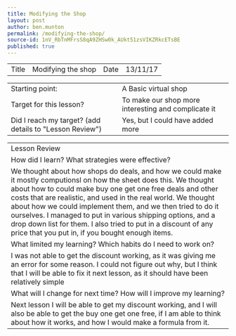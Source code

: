 ```yaml
---
title: Modifying the Shop
layout: post
author: ben.munton
permalink: /modifying-the-shop/
source-id: 1nV_RbTnMFrsS8qA9ZHSw0k_AUkt51zsVIKZRkcETsBE
published: true
---
```

<table>
  <tr>
    <td>Title</td>
    <td>Modifying the shop</td>
    <td>Date</td>
    <td>13/11/17</td>
  </tr>
</table>


<table>
  <tr>
    <td>Starting point:</td>
    <td>A Basic virtual shop</td>
  </tr>
  <tr>
    <td>Target for this lesson?</td>
    <td>To make our shop more interesting and complicate it</td>
  </tr>
  <tr>
    <td>Did I reach my target? 
(add details to "Lesson Review")</td>
    <td>Yes, but I could have added more</td>
  </tr>
</table>


<table>
  <tr>
    <td>Lesson Review</td>
  </tr>
  <tr>
    <td>How did I learn? What strategies were effective? </td>
  </tr>
  <tr>
    <td>We thought about how shops do deals, and how we could make it mostly computionsl on how the sheet does this.  We thought about how to could make buy one get one free deals and other costs that are realistic, and used in the real world.  We thought about how we could implement them, and we then tried to do it ourselves.  I managed to put in various shipping options, and a drop down list for them.  I also tried to put in a discount of any price that you put in, if you bought enough items.</td>
  </tr>
  <tr>
    <td>What limited my learning? Which habits do I need to work on? </td>
  </tr>
  <tr>
    <td>I was not able to get the discount working, as it was giving me an error for some reason.  I could not figure out why, but I think that I will be able to fix it next lesson, as it should have been relatively simple</td>
  </tr>
  <tr>
    <td>What will I change for next time? How will I improve my learning?</td>
  </tr>
  <tr>
    <td>Next lesson I will be able to get my discount working, and I will also be able to get the buy one get one free, if I am able to think about how it works, and how I would make a formula from it.</td>
  </tr>
</table>


